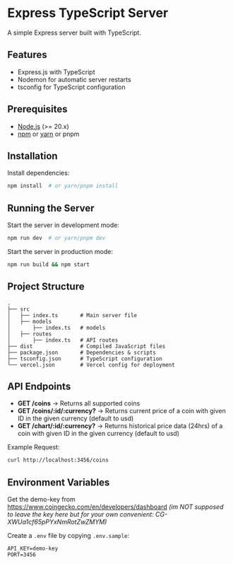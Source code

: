 # Express TypeScript Server

A simple Express server built with TypeScript.

## Features
- Express.js with TypeScript
- Nodemon for automatic server restarts
- tsconfig for TypeScript configuration

## Prerequisites
- [Node.js](https://nodejs.org/) (>= 20.x)
- [npm](https://www.npmjs.com/) or [yarn](https://yarnpkg.com/) or pnpm

## Installation
Install dependencies:
```sh
npm install  # or yarn/pnpm install
```

## Running the Server

Start the server in development mode:
```sh
npm run dev  # or yarn/pnpm dev
```

Start the server in production mode:
```sh
npm run build && npm start
```

## Project Structure
```
.
├── src
│   ├── index.ts       # Main server file
│   ├── models
│       ├── index.ts   # models
│   ├── routes
│       ├── index.ts   # API routes
├── dist               # Compiled JavaScript files
├── package.json       # Dependencies & scripts
├── tsconfig.json      # TypeScript configuration
└── vercel.json        # Vercel config for deployment
```

## API Endpoints
- **GET /coins** → Returns all supported coins
- **GET /coins/:id/:currency?** → Returns current price of a coin with given ID in the given currency (default to usd)
- **GET /chart/:id/:currency?** → Returns historical price data (24hrs) of a coin with given ID in the given currency (default to usd)


Example Request:
```sh
curl http://localhost:3456/coins
```

## Environment Variables
Get the demo-key from https://www.coingecko.com/en/developers/dashboard
*(im NOT supposed to leave the key here but for your own convenient: CG-XWUa1cf65pPYxNmRotZwZMYM)*

Create a `.env` file by copying `.env.sample`:
```
API_KEY=demo-key 
PORT=3456
```

